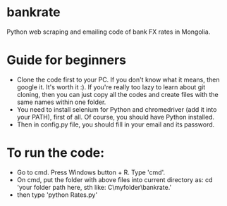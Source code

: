 # bankrate
Python web scraping and emailing code of bank FX rates in Mongolia. 

# Guide for beginners

- Clone the code first to your PC. If you don't know what it means, then google it. It's worth it :). If you're really too lazy to learn  about git cloning, then you can just copy all the codes and create files with the same names within one folder.
- You need to install selenium for Python and chromedriver (add it into your PATH), first of all. Of course, you should have Python installed.
- Then in config.py file, you should fill in your email and its password.

# To run the code:

- Go to cmd. Press Windows button + R. Type 'cmd'. 
- On cmd, put the folder with above files into current directory as: cd 'your folder path here, sth like: C\myfolder\bankrate.'
- then type 'python Rates.py'


